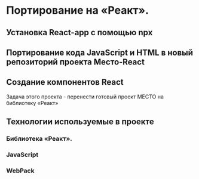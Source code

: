 # Портирование на «Реакт».
## Установка React-app с помощью npx
## Портирование кода JavaScript и HTML в новый репозиторий проекта Место-React
## Создание компонентов React



Задача этого проекта - перенести готовый проект МЕСТО на библиотеку «Реакт»

## Технологии используемые в проекте

### Библиотека «Реакт».
### JavaScript
### WebPack

